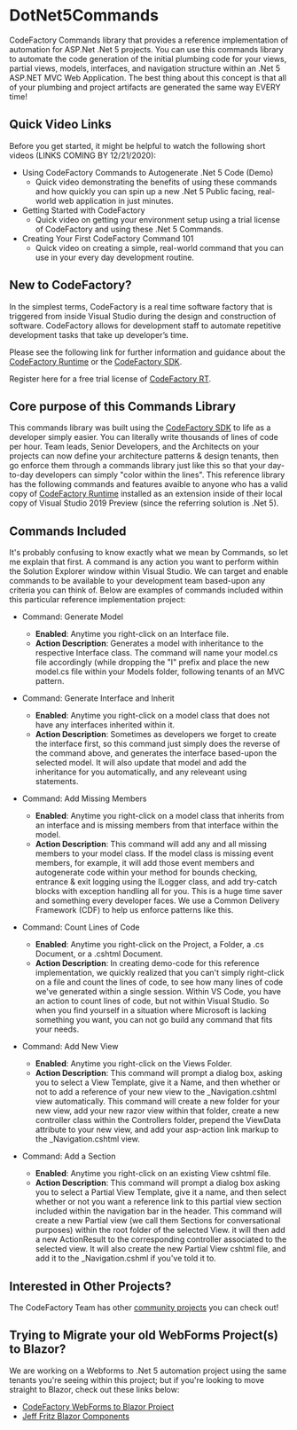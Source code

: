 # DotNet5Commands
CodeFactory Commands library that provides a reference implementation of automation for ASP.Net .Net 5 projects. You can use this commands library to automate the code generation of the initial plumbing code for your views, partial views, models, interfaces, and navigation structure within an .Net 5 ASP.NET MVC Web Application.  The best thing about this concept is that all of your plumbing and project artifacts are generated the same way EVERY time!

## Quick Video Links
Before you get started, it might be helpful to watch the following short videos (LINKS COMING BY 12/21/2020):
  - Using CodeFactory Commands to Autogenerate .Net 5 Code (Demo) 
    - Quick video demonstrating the benefits of using these commands and how quickly you can spin up a new .Net 5 Public facing, real-world web application in just minutes.
  - Getting Started with CodeFactory
    - Quick video on getting your environment setup using a trial license of CodeFactory and using these .Net 5 Commands. 
  - Creating Your First CodeFactory Command 101
    - Quick video on creating a simple, real-world command that you can use in your every day development routine.
    
## New to CodeFactory?
In the simplest terms, CodeFactory is a real time software factory that is triggered from inside Visual Studio during the design and construction of software. CodeFactory allows for development staff to automate repetitive development tasks that take up developer’s time.

Please see the following link for further information and guidance about the [CodeFactory Runtime](https://github.com/CodeFactoryLLC/CodeFactory) or the [CodeFactory SDK](https://www.nuget.org/packages/CodeFactorySDK/). 

Register here for a free trial license of [CodeFactory RT](https://www.codefactory.software/freetrial).

## Core purpose of this Commands Library
This commands library was built using the [CodeFactory SDK](https://www.nuget.org/packages/CodeFactorySDK/) to life as a developer simply easier.  You can literally write thousands of lines of code per hour.  Team leads, Senior Developers, and the Architects on your projects can now define your architecture patterns & design tenants, then go enforce them through a commands library just like this so that your day-to-day developers can simply "color within the lines".  This reference library has the following commands and features avaible to anyone who has a valid copy of [CodeFactory Runtime](http://www.codefactory.software) installed as an extension inside of their local copy of Visual Studio 2019 Preview (since the referring solution is .Net 5). 

## Commands Included
It's probably confusing to know exactly what we mean by Commands, so let me explain that first.  A command is any action you want to perform within the Solution Explorer window within Visual Studio.  We can target and enable commands to be available to your development team based-upon any criteria you can think of.  Below are examples of commands included within this particular reference implementation project:

- Command: Generate Model
  - **Enabled**: Anytime you right-click on an Interface file.
  - **Action Description**: Generates a model with inheritance to the respective Interface class.  The command will name your model.cs file accordingly (while dropping the "I" prefix and  place the new model.cs file within your Models folder, following tenants of an MVC pattern.

- Command: Generate Interface and Inherit
  - **Enabled**: Anytime you right-click on a model class that does not have any interfaces inherited within it.
  - **Action Description**:  Sometimes as developers we forget to create the interface first, so this command just simply does the reverse of the command above, and generates the interface based-upon the selected model. It will also update that model and add the inheritance for you automatically, and any releveant using statements.

- Command: Add Missing Members
  - **Enabled**: Anytime you right-click on a model class that inherits from an interface and is missing members from that interface within the model.
  - **Action Description**:  This command will add any and all missing members to your model class.  If the model class is missing event members, for example, it will add those event members and autogenerate code within your method for bounds checking, entrance & exit logging using the ILogger class, and add try-catch blocks with exception handling all for you.  This is a huge time saver and something every developer faces.  We use a Common Delivery Framework (CDF) to help us enforce patterns like this. 
  
- Command: Count Lines of Code
  - **Enabled**: Anytime you right-click on the Project, a Folder, a .cs Document, or a .cshtml Document.
  - **Action Description**:  In creating demo-code for this reference implementation, we quickly realized that you can't simply right-click on a file and count the lines of code, to see how many lines of code we've generated within a single session.  Within VS Code, you have an action to count lines of code, but not within Visual Studio.  So when you find yourself in a situation where Microsoft is lacking something you want, you can not go build any command that fits your needs.
  
- Command: Add New View
  - **Enabled**: Anytime you right-click on the Views Folder.
  - **Action Description**:  This command will prompt a dialog box, asking you to select a View Template, give it a Name, and then whether or not to add a reference of your new view to the _Navigation.cshtml view automatically.  This command will create a new folder for your new view, add your new razor view within that folder, create a new controller class within the Controllers folder, prepend the ViewData attribute to your new view, and add your asp-action link markup to the _Navigation.cshtml view.
  
- Command: Add a Section
  - **Enabled**: Anytime you right-click on an existing View cshtml file.
  - **Action Description**:  This command will prompt a dialog box asking you to select a Partial View Template, give it a name, and then select whether or not you want a reference link to this partial view section included within the navigation bar in the header. This command will create a new Partial view (we call them Sections for conversational purposes) within the root folder of the selected View.  it will then add a new ActionResult to the corresponding controller associated to the selected view.  It will also create the new Partial View cshtml file, and add it to the _Navigation.cshml if you've told it to.

## Interested in Other Projects?
The CodeFactory Team has other [community projects](https://github.com/CodeFactoryLLC) you can check out!

## Trying to Migrate your old WebForms Project(s) to Blazor?
We are working on a Webforms to .Net 5 automation project using the same tenants you're seeing within this project; but if you're looking to move straight to Blazor, check out these links below:
  - [CodeFactory WebForms to Blazor Project](https://github.com/CodeFactoryLLC/WebForms2BlazorServer)
  - [Jeff Fritz Blazor Components](https://www.nuget.org/packages/Fritz.BlazorWebFormsComponents/)
